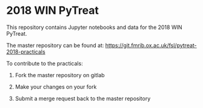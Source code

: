 # 2018 WIN PyTreat


This repository contains Jupyter notebooks and data for the 2018 WIN PyTreat.


The master repository can be found at: https://git.fmrib.ox.ac.uk/fsl/pytreat-2018-practicals


To contribute to the practicals:

1. Fork the master repository on gitlab

2. Make your changes on your fork

3. Submit a merge request back to the master repository
